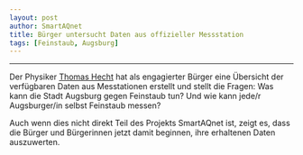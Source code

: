 ```yaml
---
layout: post
author: SmartAQnet
title: Bürger untersucht Daten aus offizieller Messstation
tags: [Feinstaub, Augsburg]
---
```

-----------------------------------------------------------------------------
Der Physiker [Thomas Hecht](https://www.lifeguide-augsburg.de/magazin/feinstaub-augsburg) hat als engagierter Bürger eine Übersicht der verfügbaren Daten aus Messtationen erstellt und stellt die Fragen: Was kann die Stadt Augsburg gegen Feinstaub tun? Und wie kann jede/r  Augsburger/in selbst Feinstaub messen? 

Auch wenn dies nicht direkt Teil des Projekts SmartAQnet ist, zeigt es, dass die Bürger und Bürgerinnen jetzt damit beginnen, ihre erhaltenen Daten auszuwerten.

